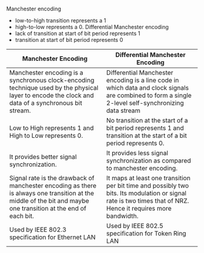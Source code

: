 Manchester encoding
- low-to-high transition represents a 1
- high-to-low represents a 0.
Differential Manchester encoding
- lack of transition at start of bit period represents 1
- transition at start of bit period represents 0

| Manchester Encoding                                                                                                                                            | Differential Manchester Encoding                                                                                                                              |
| -------------------------------------------------------------------------------------------------------------------------------------------------------------- | ------------------------------------------------------------------------------------------------------------------------------------------------------------- |
| Manchester encoding is a synchronous clock-encoding technique used by the physical layer to encode the clock and data of a synchronous bit stream.             | Differential Manchester encoding is a line code in which data and clock signals are combined to form a single 2-level self-synchronizing data stream          |
| Low to High represents 1 and High to Low represents 0.                                                                                                         | No transition at the start of a bit period represents 1 and transition at the start of a bit period represents 0.                                             |
| It provides better signal synchronization.                                                                                                                     | It provides less signal synchronization as compared to manchester encoding.                                                                                   |
| Signal rate is the drawback of manchester encoding as there is always one transition at the middle of the bit and maybe one transition at the end of each bit. | It maps at least one transition per bit time and possibly two bits. Its modulation or signal rate is two times that of NRZ. Hence it requires more bandwidth. |
| Used by IEEE 802.3 specification for Ethernet LAN                                                                                                              | Used by IEEE 802.5 specification for Token Ring LAN                                                                                                           |